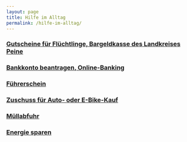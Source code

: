 ```yaml
---
layout: page
title: Hilfe im Alltag
permalink: /hilfe-im-alltag/
---
```


### [Gutscheine für Flüchtlinge, Bargeldkasse des Landkreises Peine](/gutscheine-f%C3%BCr-fl%C3%BCchtlinge%2C-bargeldkasse-des-landkreises-peine/)

### [Bankkonto beantragen, Online\-Banking](/bankkonto-beantragen%2C-online-banking/)

### [Führerschein](/f%C3%BChrerschein/)

### [Zuschuss für Auto\- oder E\-Bike\-Kauf](/zuschuss-f%C3%BCr-auto-oder-e-bike-kauf/)

### [Müllabfuhr](/m%C3%BCllabfuhr/)

### [Energie sparen](/energie-sparen/)

